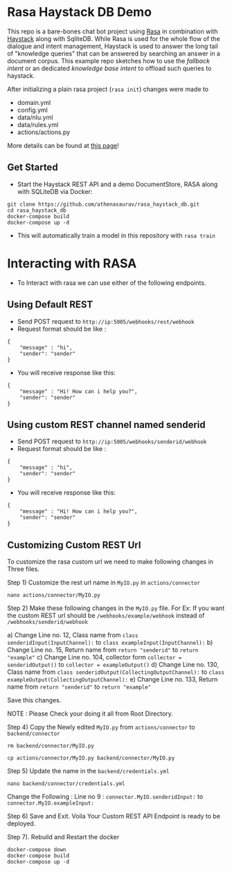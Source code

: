 # Rasa Haystack DB Demo



This repo is a bare-bones chat bot project using [Rasa](https://rasa.com/) in combination with [Haystack](https://github.com/deepset-ai/haystack) along with SqliteDB. 
While Rasa is used for the whole flow of the dialogue and intent management, 
Haystack is used to answer the long tail of "knowledge queries" that can be answered by searching an answer in a document corpus. 
This example repo sketches how to use the _fallback intent_ or an dedicated _knowledge base intent_ to offload such queries to haystack.

After initializing a plain rasa project (`rasa init`) changes were made to
- domain.yml
- config.yml 
- data/nlu.yml
- data/rules.yml
- actions/actions.py

More details can be found at [this page](https://haystack.deepset.ai/usage/chatbots)!

## Get Started

- Start the Haystack REST API and a demo DocumentStore, RASA along with SQLiteDB via Docker:
```
git clone https://github.com/athenasaurav/rasa_haystack_db.git
cd rasa_haystack_db
docker-compose build
docker-compose up -d
``` 
- This will automatically train a model in this repository with `rasa train`  

# Interacting with RASA

- To Interact with rasa we can use either of the following endpoints.

## Using Default REST

- Send POST request to ```http://ip:5005/webhooks/rest/webhook```
- Request format should be like :
```
{
    "message" : "hi",
    "sender": "sender"
}
```
- You will receive response like this:
```
{
    "message" : "Hi! How can i help you?",
    "sender": "sender"
}
```

## Using custom REST channel named senderid

- Send POST request to ```http://ip:5005/webhooks/senderid/webhook```
- Request format should be like :
```
{
    "message" : "hi",
    "sender": "sender"
}
```
- You will receive response like this:
```
{
    "message" : "Hi! How can i help you?",
    "sender": "sender"
}
```
## Customizing Custom REST Url

To customize the rasa custom url we need to make following changes in Three files. 

Step 1) Customize the rest url name in ```MyIO.py``` in ```actions/connector```

```
nano actions/connector/MyIO.py
```

Step 2) Make these following changes in the ```MyIO.py``` file. For Ex: If you want the custom REST url should be ```/webhooks/example/webhook``` instead of ```/webhooks/senderid/webhook```

   a) Change Line no. 12, Class name from ```class senderidInput(InputChannel):``` to ```class exampleInput(InputChannel):```
   b) Change Line no. 15, Return name from ```return "senderid"``` to ```return "example"```
   c) Change Line no. 104, collector form ```collector = senderidOutput()``` to ```collector = exampleOutput()```
   d) Change Line no. 130, Class name from ```class senderidOutput(CollectingOutputChannel):``` to ```class exampleOutput(CollectingOutputChannel):```
   e) Change Line no. 133, Return name from ```return "senderid"``` to ```return "example"```

Save this changes. 

NOTE : Please Check your doing it all from Root Directory.

Step 4) Copy the Newly edited ```MyIO.py``` from ```actions/connector``` to ```backend/connector```

```
rm backend/connector/MyIO.py

cp actions/connector/MyIO.py backend/connector/MyIO.py

```
Step 5) Update the name in the ```backend/credentials.yml```
```
nano backend/connector/credentials.yml
```
Change the Following : Line no 9 : ```connector.MyIO.senderidInput:``` to ```connector.MyIO.exampleInput:```

Step 6) Save and Exit. Voila Your Custom REST API Endpoint is ready to be deployed. 

Step 7). Rebuild and Restart the docker

```
docker-compose down
docker-compose build
docker-compose up -d
```



